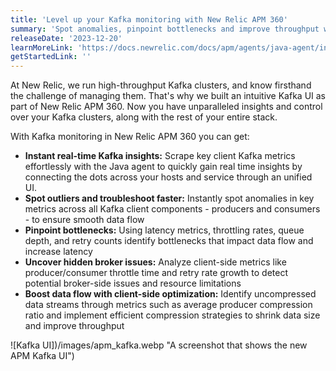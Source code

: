 ```yaml
---
title: 'Level up your Kafka monitoring with New Relic APM 360'
summary: 'Spot anomalies, pinpoint bottlenecks and improve throughput with daily insights into your Kafka clusters'
releaseDate: '2023-12-20'
learnMoreLink: 'https://docs.newrelic.com/docs/apm/agents/java-agent/instrumentation/java-agent-instrument-kafka-message-queues/'
getStartedLink: ''
---
```


At New Relic, we run high-throughput Kafka clusters, and know firsthand the challenge of managing them. That's why we built an intuitive Kafka UI as part of New Relic APM 360. Now you have unparalleled insights and control over your Kafka clusters, along with the rest of your entire stack.

With Kafka monitoring in New Relic APM 360 you can get:

- **Instant real-time Kafka insights:** Scrape key client Kafka metrics effortlessly with the Java agent to quickly gain real time insights by connecting the dots across your hosts and service through an unified UI.
- **Spot outliers and troubleshoot faster:** Instantly spot anomalies in key metrics across all Kafka client components - producers and consumers - to ensure smooth data flow
- **Pinpoint bottlenecks:** Using latency metrics, throttling rates, queue depth, and retry counts identify bottlenecks that impact data flow and increase latency
- **Uncover hidden broker issues:** Analyze client-side metrics like producer/consumer throttle time and retry rate growth to detect potential broker-side issues and resource limitations
- **Boost data flow with client-side optimization:** Identify uncompressed data streams through metrics such as average producer compression ratio and implement efficient compression strategies to shrink data size and improve throughput

![Kafka UI])/images/apm_kafka.webp "A screenshot that shows the new APM Kafka UI")
